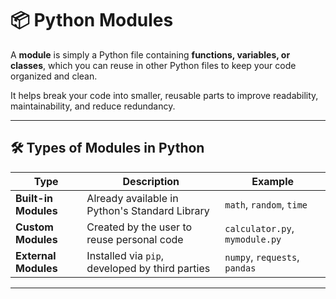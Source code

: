 # 📦 Python Modules

A **module** is simply a Python file containing **functions, variables, or classes**, which you can reuse in other Python files to keep your code organized and clean.

It helps break your code into smaller, reusable parts to improve readability, maintainability, and reduce redundancy.

---

## 🛠️ Types of Modules in Python

| Type               | Description                                        | Example                   |
|--------------------|----------------------------------------------------|---------------------------|
| **Built-in Modules** | Already available in Python's Standard Library    | `math`, `random`, `time`  |
| **Custom Modules**   | Created by the user to reuse personal code       | `calculator.py`, `mymodule.py` |
| **External Modules** | Installed via `pip`, developed by third parties | `numpy`, `requests`, `pandas` |

---
